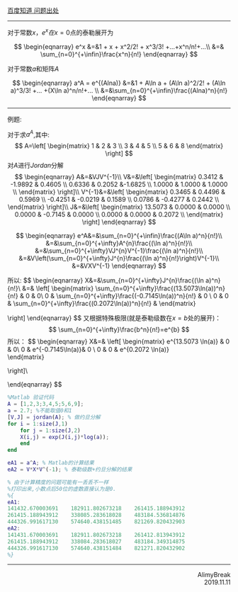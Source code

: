 

[百度知道 问题出处](https://zhidao.baidu.com/question/1644659827100764220 )

***

对于常数$x$，$e^x$$在$$x=0$点的泰勒展开为

$$
\begin{eqnarray}
e^x &=&1 + x + x^2/2! + x^3/3! +...+x^n/n!+...\\
&=& \sum_{n=0}^{+\infin}\frac{x^n}{n!}
\end{eqnarray}
$$

对于常数$a$和矩阵$A$

$$
\begin{eqnarray}
a^A = e^{(Alna)} &=&1 + A\ln a + (A\ln a)^2/2! + (A\ln a)^3/3! +... +(X\ln a)^n/n!+... \\
&=&\sum_{n=0}^{+\infin}\frac{(Alna)^n}{n!}
\end{eqnarray}
$$

***

例题:

对于求$a^A$,其中:
$$
A=\left[
\begin{matrix}
1 & 2 & 3 \\
3 & 4 & 5 \\
5 & 6 & 8
\end{matrix}
\right]
$$
对$A$进行$Jordan$分解
$$
\begin{eqnarray}
A&=&VJV^{-1}\\
V&=&\left[
\begin{matrix}
   0.3412 & -1.9892 & 0.4605    \\
   0.6336 &  0.2052 &-1.6825    \\
   1.0000 &  1.0000 & 1.0000    \\
\end{matrix}
\right]\\
V^{-1}&=&\left[
\begin{matrix}
   0.3465 &   0.4496 &   0.5969 \\
  -0.4251 &  -0.0219 &   0.1589 \\
   0.0786 &  -0.4277 &   0.2442 \\
\end{matrix}
\right]\\
J&=&\left[
\begin{matrix}
  13.5073 &   0.0000 &   0.0000 \\
   0.0000 &  -0.7145 &   0.0000 \\
   0.0000 &   0.0000 &   0.2072 \\
\end{matrix}
\right]
\end{eqnarray}
$$

$$
\begin{eqnarray}
e^A&=&\sum_{n=0}^{+\infin}\frac{(A\ln a)^n}{n!}\\
&=&\sum_{n=0}^{+\infty}A^{n}\frac{(\ln a)^n}{n!}\\
&=&\sum_{n=0}^{+\infty}VJ^{n}V^{-1}\frac{(\ln a)^n}{n!}\\
&=&V\left(\sum_{n=0}^{+\infty}J^{n}\frac{(\ln a)^n}{n!}\right)V^{-1}\\
&=&VXV^{-1}
\end{eqnarray}
$$

所以:
$$
\begin{eqnarray}
X&=&\sum_{n=0}^{+\infty}J^{n}\frac{(\ln a)^n}{n!}\\
&=&
\left[
\begin{matrix}
\sum_{n=0}^{+\infty}\frac{(13.5073\ln(a))^n}{n!} & 0 & 0\\
0 & \sum_{n=0}^{+\infty}\frac{(-0.7145\ln(a))^n}{n!} & 0 \\
0 & 0 & \sum_{n=0}^{+\infty}\frac{(0.2072\ln(a))^n}{n!} & 
\end{matrix}

\right]
\end{eqnarray}
$$
又根据特殊极限(就是泰勒级数在$x=b$处的展开)：
$$
\sum_{n=0}^{+\infty}\frac{b^n}{n!}=e^{b}
$$
所以：
$$
\begin{eqnarray}
X&=&
\left[
\begin{matrix}
e^{13.5073 \ln(a)} & 0 & 0\\
0 & e^{-0.7145\ln(a)}& 0 \\
0 & 0 & e^{0.2072 \ln(a)}  
\end{matrix}

\right]\\

\end{eqnarray}
$$


```matlab
%Matlab 验证代码
A = [1,2,3;3,4,5;5,6,9];
a = 2.7; %不能取值0和1
[V,J] = jordan(A); % 做约旦分解
for i = 1:size(J,1)
    for j = 1:size(J,2)
    X(i,j) = exp(J(i,j)*log(a));
    end
end

eA1 = a^A; % Matlab的计算结果
eA2 = V*X*V^(-1); % 泰勒级数+约旦分解的结果

% 由于计算精度的问题可能有一丢丢不一样
%打印出来,小数点后50位的虚数直接认为是0.
%{
eA1:
141432.670003691	182911.802673218	261415.188943912
261415.188943912	338085.283618028	483184.536814876
444326.991617130	574640.438151485	821269.820432903
eA2:
141431.670003691    182911.802673218 	261412.813943912 
261415.188943912 	338084.283618027	483184.349314875 
444326.991617130	574640.438151484 	821271.820432902
%}
```

***

<div align = right>
AlimyBreak
</div>
<div align = right>
2019.11.11
</div>

